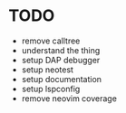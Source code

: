 # TODO
- remove calltree
- understand the thing
- setup DAP debugger
- setup neotest
- setup documentation
- setup lspconfig
- remove neovim coverage
